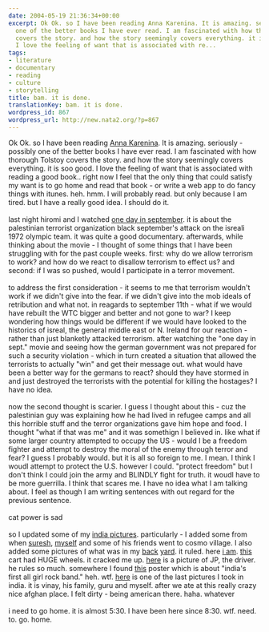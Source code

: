 ```yaml
---
date: 2004-05-19 21:36:34+00:00
excerpt: Ok Ok. so I have been reading Anna Karenina. It is amazing. seriously - possibly
  one of the better books I have ever read. I am fascinated with how thorough Tolstoy
  covers the story. and how the story seemingly covers everything. it is soo good.
  I love the feeling of want that is associated with re...
tags:
- literature
- documentary
- reading
- culture
- storytelling
title: bam. it is done.
translationKey: bam. it is done.
wordpress_id: 867
wordpress_url: http://new.nata2.org/?p=867
---
```


Ok Ok. so I have been reading <a href="http://www.amazon.com/exec/obidos/tg/detail/-/0142000272/002-0399952-0374432?v=glance">Anna Karenina</a>. It is amazing. seriously - possibly one of the better books I have ever read. I am fascinated with how thorough Tolstoy covers the story. and how the story seemingly covers everything. it is soo good. I love the feeling of want that is associated with reading a good book..  right now I feel that the only thing that could satisfy my want is to go home and read that book - or write a web app to do fancy things with itunes. heh. hmm. I will probably read. but only because I am tired. but I have a really good idea. I should do it. <br/><br/>last night hiromi and I watched <a href="http://www.imdb.com/title/tt0230591/">one day in september</a>. it is about the palestinian terrorist organization black september's attack on the isreali 1972 olympic team. it was quite a good documentary. afterwards, while thinking about the movie - I thought of some things that I have been struggling with for the past couple weeks. first: why do we allow terrorism to work? and how do we react to disallow terrorism to effect us? and  second: if I was so pushed, would I participate in a terror movement. <br/><br/>to address the first consideration - it seems to me that terrorism wouldn't work if we didn't give into the fear. if we didn't give into the mob ideals of retribution and what not. in reagards to september 11th - what if we would have rebuilt the WTC bigger and better and not gone to war? I keep wondering how things would be different if we would have looked to the historics of isreal, the general middle east or N. Ireland for our reaction - rather than just blanketly attacked terrorism.  after watching the "one day in sept." movie and seeing how the german government was not prepared for such a security violation - which in turn created a situation that allowed the terrorists to actually "win" and get their message out. what would have been a better way for the germans to react? should they have stormed in and just destroyed the terrorists with the potential for killing the hostages? I have no idea. <br/><br/>now the second thought is scarier. I guess I thought about this - cuz the palestinian guy was explaining how he had lived in refugee camps and all this horrible stuff and the terror organizations gave him hope and food. I thought "what if that was me" and it was somethign I believed in. like what if some larger country attempted to occupy the US - would I be a freedom fighter and attempt to destroy the moral of the enemy through terror and fear? I guess I probably would. but it is all so foreign to me. I mean. I think I woudl attempt to protect the U.S. however I could. "protect freedom" but I don't think I could join the army and BLINDLY fight for truth. it woudl have to be more guerrilla. I think that scares me. I have no idea what I am talking about. I feel as though I am writing sentences with out regard for the previous sentence. <br/><br/>cat power is sad<br/><br/>so I updated some of my <a href="https://web.archive.org/web/20030814003134/http://www.nata2.info//?path=pictures%2Fevents%2F2004%3A05%3A13_india">india pictures</a>. particularly - I added some from when <a href="https://web.archive.org/web/20030814003134/http://www.nata2.info//?path=pictures%2Fevents%2F2004%3A05%3A13_india%2Fbangalore&img=IMG_0395.jpg">suresh</a>, <a href="https://web.archive.org/web/20030814003134/http://www.nata2.info//.thumbnails/pictures/events/2004%3A05%3A13_india/bangalore/IMG_0399.jpg">myself</a> and some of his friends went to cosmo village. I also added some pictures of what was in my <a href="https://web.archive.org/web/20030814003134/http://www.nata2.info//?path=pictures%2Fevents%2F2004%3A05%3A13_india%2Fbangalore&img=IMG_0406.jpg">back</a> <a href="https://web.archive.org/web/20030814003134/http://www.nata2.info//?path=pictures%2Fevents%2F2004%3A05%3A13_india%2Fbangalore&img=IMG_0407.jpg">yard</a>. it ruled. here <a href="https://web.archive.org/web/20030814003134/http://www.nata2.info//?path=pictures%2Fevents%2F2004%3A05%3A13_india%2Fbangalore&img=IMG_0412.jpg">i am</a>. <a  href="https://web.archive.org/web/20030814003134/http://www.nata2.info//?path=pictures%2Fevents%2F2004%3A05%3A13_india%2Fbangalore&img=IMG_0420.jpg">this</a> cart had HUGE wheels. it cracked me up. <a href="https://web.archive.org/web/20030814003134/http://www.nata2.info//?path=pictures%2Fevents%2F2004%3A05%3A13_india%2Fbangalore&img=IMG_0444.jpg">here</a> is a picture of JP, the driver. he rules so much. somewhere I found <a href="https://web.archive.org/web/20030814003134/http://www.nata2.info//?path=pictures%2Fevents%2F2004%3A05%3A13_india%2Fbangalore&img=IMG_0459.jpg">this</a> poster which is about "india's first all girl rock band."  heh. wtf. <a href="https://web.archive.org/web/20030814003134/http://www.nata2.info//?path=pictures%2Fevents%2F2004%3A05%3A13_india%2Fbangalore&img=IMG_0460.jpg">here</a> is one of the last pictures I took in india. it is vinay, his family, guru and myself. after we ate at this really crazy nice afghan place. I felt dirty - being american there. haha. whatever<br/><br/>i need to go home. it is almost 5:30. I have been here since 8:30. wtf. need. to. go. home.